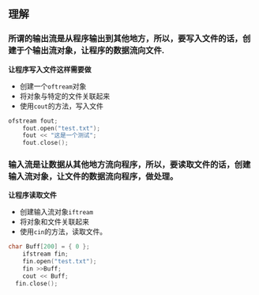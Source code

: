 ## 理解   
### 所谓的输出流是从程序输出到其他地方，所以，要写入文件的话，创建于个输出流对象，让程序的数据流向文件.   
**让程序写入文件这样需要做**   
* 创建一个`oftream`对象   
* 将对象与特定的文件关联起来   
* 使用`cout`的方法，写入文件
```C++
ofstream fout;
	fout.open("test.txt");
	fout << "这是一个测试";
	fout.close();
```
### 输入流是让数据从其他地方流向程序，所以，要读取文件的话，创建输入流对象，让文件的数据流向程序，做处理。
**让程序读取文件**
* 创建输入流对象`iftream`
* 将对象和文件关联起来
* 使用`cin`的方法，读取文件。
```C++
char Buff[200] = { 0 };
	ifstream fin;
	fin.open("test.txt");
	fin >>Buff;
	cout << Buff;
  fin.close();
```
